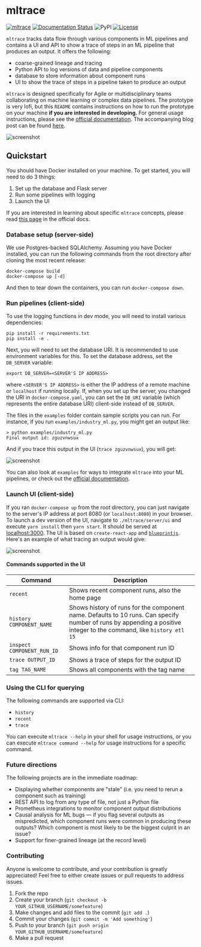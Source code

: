 # mltrace

[![mltrace](https://github.com/loglabs/mltrace/actions/workflows/python-package.yml/badge.svg)](https://github.com/loglabs/mltrace/actions/workflows/python-package.yml)
[![Documentation Status](https://readthedocs.org/projects/mltrace/badge/?version=latest)](https://mltrace.readthedocs.io/en/latest/?badge=latest)
![PyPI](https://img.shields.io/pypi/v/mltrace)
[![License](https://img.shields.io/badge/License-Apache%202.0-blue.svg)](https://opensource.org/licenses/Apache-2.0)

`mltrace` tracks data flow through various components in ML pipelines and
contains a UI and API to show a trace of steps in an ML pipeline that produces
an output. It offers the following:

- coarse-grained lineage and tracing
- Python API to log versions of data and pipeline components
- database to store information about component runs
- UI to show the trace of steps in a pipeline taken to produce an output

`mltrace` is designed specifically for Agile or multidisciplinary teams collaborating on machine learning or complex data pipelines. The prototype is very lofi, but this `README` contains instructions on how to run the prototype on your machine **if you are interested in developing.** For general usage instructions, please see the [official documentation](https://mltrace.readthedocs.io/en/latest/). The accompanying blog post can be found [here](https://www.shreya-shankar.com/introducing-mltrace/).

![screenshot](./res/home.png)

## Quickstart

You should have Docker installed on your machine. To get started, you will need to do 3 things:

1. Set up the database and Flask server
2. Run some pipelines with logging
3. Launch the UI

If you are interested in learning about specific `mltrace` concepts, please read [this page](https://mltrace.readthedocs.io/en/latest/concepts.html) in the official docs.

### Database setup (server-side)

We use Postgres-backed SQLAlchemy. Assuming you have Docker installed, you can run the following commands from the
root directory after cloning the most recent release:

```
docker-compose build
docker-compose up [-d]
```

And then to tear down the containers, you can run `docker-compose down`.

### Run pipelines (client-side)

To use the logging functions in dev mode, you will need to install various dependencies:

```
pip install -r requirements.txt
pip install -e .
```

Next, you will need to set the database URI. It is recommended to use environment variables for this. To set the database address, set the `DB_SERVER` variable:

```
export DB_SERVER=<SERVER'S IP ADDRESS>
```

where `<SERVER'S IP ADDRESS>` is either the IP address of a remote machine or `localhost` if running locally. If, when you set up the server, you changed the URI in `docker-compose.yaml`, you can set the `DB_URI` variable (which represents the entire database URI) client-side instead of `DB_SERVER`.

The files in the `examples` folder contain sample scripts you can run. For instance, if you run `examples/industry_ml.py`, you might get an output like:

```
> python examples/industry_ml.py
Final output id: zguzvnwsux
```

And if you trace this output in the UI (`trace zguzvnwsux`), you will get:

![screenshot](./res/industry_ml.png)


You can also look at `examples` for ways to integrate `mltrace` into your ML pipelines, or check out the [official documentation](https://mltrace.readthedocs.io/en/latest/).

### Launch UI (client-side)

If you ran `docker-compose up` from the root directory, you can just navigate to the server's IP address at port 8080 (or `localhost:8080`) in your browser. To launch a dev version of the UI, navigate to `./mltrace/server/ui` and execute `yarn install` then `yarn start`. It should be served at [localhost:3000](localhost:3000). The UI is based on `create-react-app` and [`blueprintjs`](https://blueprintjs.com/docs/). Here's an example of what tracing an output would give:

![screenshot](./res/trace.png)

#### Commands supported in the UI

| Command | Description |
|---|---|
| `recent` | Shows recent component runs, also the home page|
| `history COMPONENT_NAME` | Shows history of runs for the component name. Defaults to 10 runs. Can specify number of runs by appending a positive integer to the command, like `history etl 15`|
| `inspect COMPONENT_RUN_ID` | Shows info for that component run ID |
| `trace OUTPUT_ID` | Shows a trace of steps for the output ID |
| `tag TAG_NAME` | Shows all components with the tag name|

### Using the CLI for querying

The following commands are supported via CLI:

- `history`
- `recent`
- `trace`

You can execute `mltrace --help` in your shell for usage instructions, or you can execute `mltrace command --help` for usage instructions for a specific command.

### Future directions

The following projects are in the immediate roadmap:

* Displaying whether components are "stale" (i.e. you need to rerun a component such as training)
* REST API to log from any type of file, not just a Python file
* Prometheus integrations to monitor component output distributions
* Causal analysis for ML bugs — if you flag several outputs as mispredicted, which component runs were common in producing these outputs? Which component is most likely to be the biggest culprit in an issue?
* Support for finer-grained lineage (at the record level)

### Contributing

Anyone is welcome to contribute, and your contribution is greatly appreciated! Feel free to either create issues or pull requests to address issues.

1. Fork the repo
2. Create your branch (`git checkout -b YOUR_GITHUB_USERNAME/somefeature`)
3. Make changes and add files to the commit (`git add .`)
4. Commit your changes (`git commit -m 'Add something'`)
5. Push to your branch (`git push origin YOUR_GITHUB_USERNAME/somefeature`)
6. Make a pull request
